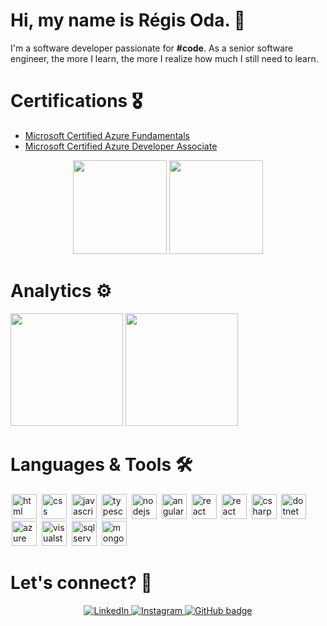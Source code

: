 # Hi, my name is Régis Oda. 👋

<p>
I'm a software developer passionate for <b>#code</b>. As a senior software engineer, the more I learn, the more I realize how much I still need to learn.
</p>

# Certifications 🎖
- [Microsoft Certified Azure Fundamentals](https://www.credly.com/badges/889c07ef-0076-4216-aac1-002d794f2635/public_url)
- [Microsoft Certified Azure Developer Associate](https://www.credly.com/badges/6006bb96-d2de-407c-a09b-3d883d0f264a/public_url)

<p align="center">
<img src="https://user-images.githubusercontent.com/13972741/182257090-a5acd0a5-3d1f-4a9a-9123-5ef0913e0714.png" width="150" height="150"  />
<img src="https://user-images.githubusercontent.com/13972741/182256823-d52dce31-1802-4ba9-8805-abd5c820fde8.png" width="150" height="150"  />
</p>


# Analytics ⚙️

<div>
  <img height="180em" src="https://github-readme-stats.vercel.app/api?username=regisoda&show_icons=true&theme=algolia&include_all_commits=true&count_private=true"/>
  <img height="180em" src="https://github-readme-stats.vercel.app/api/top-langs/?username=regisoda&layout=compact&langs_count=6&theme=algolia"/>
</div>

# Languages & Tools 🛠

<img src="https://cdn.jsdelivr.net/gh/devicons/devicon/icons/html5/html5-original.svg" alt="html" widtf="40" height="40" style="max-width:100%;margin: 0 2px;"></img>
<img src="https://cdn.jsdelivr.net/gh/devicons/devicon/icons/css3/css3-original.svg" alt="css" widtf="40" height="40" style="max-width:100%;margin: 0 2px;"></img>
<img src="https://cdn.jsdelivr.net/gh/devicons/devicon/icons/javascript/javascript-original.svg" alt="javascript" widtf="40" height="40" style="max-width:100%;margin: 0 2px;"></img>
<img src="https://cdn.jsdelivr.net/gh/devicons/devicon/icons/typescript/typescript-original.svg" alt="typescript" widtf="40" height="40" style="max-width:100%;margin: 0 2px;"/></img>
<img src="https://cdn.jsdelivr.net/gh/devicons/devicon/icons/nodejs/nodejs-original.svg" alt="nodejs" widtf="40" height="40" style="max-width:100%;margin: 0 2px;"></img>
<img src="https://cdn.jsdelivr.net/gh/devicons/devicon/icons/angularjs/angularjs-original.svg" alt="angular" widtf="40" height="40" style="max-width:100%;margin: 0 2px;"/></img>
<img src="https://cdn.jsdelivr.net/gh/devicons/devicon/icons/react/react-original.svg" alt="react" widtf="40" height="40" style="max-width:100%;margin: 0 2px;"/></img>
<img src="https://cdn.jsdelivr.net/gh/devicons/devicon/icons/nextjs/nextjs-original.svg" alt="react" widtf="40" height="40" style="max-width:100%;margin: 0 2px;"/></img>
<img src="https://cdn.jsdelivr.net/gh/devicons/devicon/icons/csharp/csharp-original.svg" alt="csharp" widtf="40" height="40" style="max-width:100%;margin: 0 2px;"></img>
<img src="https://cdn.jsdelivr.net/gh/devicons/devicon/icons/dotnetcore/dotnetcore-original.svg" alt="dotnet" widtf="40" height="40" style="max-width:100%;margin: 0 2px;"></img>
<img src="https://cdn.jsdelivr.net/gh/devicons/devicon/icons/azure/azure-original.svg" alt="azure" widtf="40" height="40" style="max-width:100%;margin: 0 2px;"/></img>
<img src="https://cdn.jsdelivr.net/gh/devicons/devicon/icons/visualstudio/visualstudio-plain.svg" alt="visualstudio" widtf="40" height="40" style="max-width:100%;margin: 0 2px;"/></img>
<img src="https://cdn.jsdelivr.net/gh/devicons/devicon/icons/microsoftsqlserver/microsoftsqlserver-plain-wordmark.svg" alt="sqlserver" widtf="40" height="40" style="max-width:100%;margin: 0 2px;"/></img>
<img src="https://cdn.jsdelivr.net/gh/devicons/devicon/icons/mongodb/mongodb-original-wordmark.svg" alt="mongodb" widtf="40" height="40" style="max-width:100%;margin: 0 2px;"/></img>





<!--
<img src="https://cdn.jsdelivr.net/gh/devicons/devicon/icons/vscode/vscode-original.svg" alt="vscode" widtf="40" height="40" style="max-width:100%;margin: 0 2px;"/></img>
-->








# Let's connect? 🤝

<p align="center">
     <a href="https://www.linkedin.com/in/regisoda">
    <img src="https://img.shields.io/badge/-LinkedIn-blue?style=for-the-badge&logo=Linkedin&logoColor=white&link=https://www.linkedin.com/in/regisoda/" alt="LinkedIn" />
  </a>  
  <a href="https://www.instagram.com/regisoda">
    <img src="https://img.shields.io/badge/-Instagram-C13584?style=for-the-badge&labelColor=C13584&logo=instagram&logoColor=white&link=https://www.instagram.com/regisoda/" alt="Instagram" />
  </a>
  <a href="https://github.com/regisoda">
    <img src="https://img.shields.io/badge/-Github-000?style=for-the-badge&logo=Github&logoColor=white&link=https://github.com/regisoda" alt="GitHub badge" />
  </a>
</p>



<!--
**regisoda/regisoda** is a ✨ _special_ ✨ repository because its `README.md` (this file) appears on your GitHub profile.

Here are some ideas to get you started:

- 🔭 I’m currently working on ...
- 🌱 I’m currently learning ...
- 👯 I’m looking to collaborate on ...
- 🤔 I’m looking for help with ...
- 💬 Ask me about ...
- 📫 How to reach me: ...
- 😄 Pronouns: ...
- ⚡ Fun fact: ...


![microsoft-certified-azure-fundamentals](https://user-images.githubusercontent.com/13972741/182257090-a5acd0a5-3d1f-4a9a-9123-5ef0913e0714.png)
![microsoft-certified-azure-developer-associate](https://user-images.githubusercontent.com/13972741/182256823-d52dce31-1802-4ba9-8805-abd5c820fde8.png)
-->


